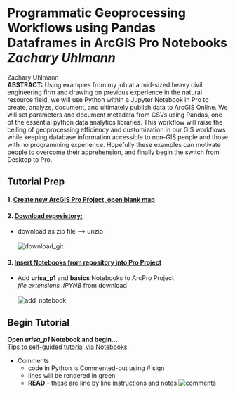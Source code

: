 # Programmatic Geoprocessing Workflows using Pandas Dataframes in ArcGIS Pro Notebooks *Zachary Uhlmann* </br>
Zachary Uhlmann</br>
**ABSTRACT:** Using examples from my job at a mid-sized heavy civil engineering firm and drawing on previous experience in the natural resource field, we will use Python within a Jupyter Notebook in Pro to create, analyze, document, and ultimately publish data to ArcGIS Online. We will set parameters and document metadata from CSVs using Pandas, one of the essential python data analytics libraries.  This workflow will raise the ceiling of geoprocessing efficiency and customization in our GIS workflows while keeping database information accessible to non-GIS people and those with no programming experience.  Hopefully these examples can motivate people to overcome their apprehension, and finally begin the switch from Desktop to Pro. 

## Tutorial Prep</br>
#### 1. <ins>Create new ArcGIS Pro Project, open blank map</ins></br>

#### 2. <ins>Download reposistory:</ins></br>
- download as zip file --> unzip</br></br>
![download_git](https://user-images.githubusercontent.com/48263393/196487941-c7fa7bbe-3d3d-4837-82b9-f8c9eebaf599.jpg)

#### 3. <ins>Insert Notebooks from repository into Pro Project</ins></br>
- Add **urisa_p1** and **basics** Notebooks to ArcPro Project</br>
_file extensions .IPYNB_ from download</br></br>
![add_notebook](https://user-images.githubusercontent.com/48263393/196487932-8ab562f9-9e34-494b-a852-6ee418aead30.jpg)</br>

## Begin Tutorial</br>
**Open _urisa_p1_ Notebook and begin...** </br>
<ins>Tips to self-guided tutorial via Notebooks</ins></br>
- Comments
  - code in Python is Commented-out using # sign 
  - lines will be rendered in green
  - **READ** - these are line by line instructions and notes
  ![comments](https://user-images.githubusercontent.com/48263393/196494882-f7684b05-87cd-4743-87fe-c405e394f64d.jpg)</br>
 

  


